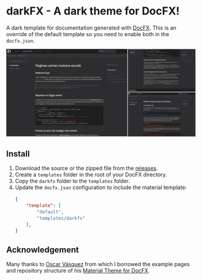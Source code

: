 # darkFX - A dark theme for DocFX!
A dark template for documentation generated with [DocFX](https://dotnet.github.io/docfx/).
This is an override of the default template so you need to enable both in the `docfx.json`.

![darkFX - Screenshots](./images/darkfx-screenshots.png)

## Install

1. Download the source or the zipped file from the [releases](https://github.com/steffen-wilke/darkfx/releases).
2. Create a `templates` folder in the root of your DocFX directory.
3. Copy the `darkfx` folder to the `templates` folder.
4. Update the `docfx.json` configuration to include the material template:
    ```json
    {
        "template": [
            "default",
            "templates/darkfx"
        ],
    }
    ```

## Acknowledgement
Many thanks to [Oscar Vásquez](https://github.com/ovasquez) from which I borrowed the example pages and repository structure of his [Material Theme for DocFX](https://github.com/ovasquez/docfx-material).
